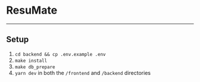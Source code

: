 # ResuMate

---

## Setup

1. `cd backend && cp .env.example .env`
2. `make install`
3. `make db_prepare`
4. `yarn dev` in both the `/frontend` and `/backend` directories
